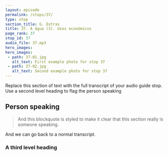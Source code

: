 ```yaml
---
layout: episode
permalink: /stops/37/
type: stop
section_title: G. Extras
title: 37. A água (3). Usos económicos
page_rank: 37
stop_id: 37
audio_file: 37.mp3
hero_images:
hero_images:
 - path: 37-01.jpg
   alt_text: First example photo for stop 37
 - path: 37-02.jpg
   alt_text: Second example photo for stop 37
---
```


Replace this section of text with the full transcript of your audio guide stop. Use a second level heading to flag the person speaking

## Person speaking

> And this blockquote is styled to make it clear that this section really is someone speaking.

And we can go back to a normal transcript.

### A third level heading

